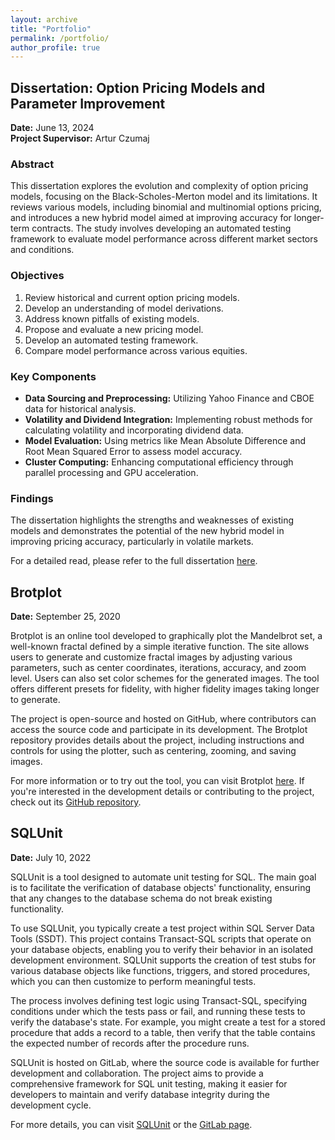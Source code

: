 ```yaml
---
layout: archive
title: "Portfolio"
permalink: /portfolio/
author_profile: true
---
```


## Dissertation: Option Pricing Models and Parameter Improvement

**Date:** June 13, 2024  
**Project Supervisor:** Artur Czumaj  

### Abstract

This dissertation explores the evolution and complexity of option pricing models, focusing on the Black-Scholes-Merton model and its limitations. It reviews various models, including binomial and multinomial options pricing, and introduces a new hybrid model aimed at improving accuracy for longer-term contracts. The study involves developing an automated testing framework to evaluate model performance across different market sectors and conditions.

### Objectives

1. Review historical and current option pricing models.
2. Develop an understanding of model derivations.
3. Address known pitfalls of existing models.
4. Propose and evaluate a new pricing model.
5. Develop an automated testing framework.
6. Compare model performance across various equities.

### Key Components

- **Data Sourcing and Preprocessing:** Utilizing Yahoo Finance and CBOE data for historical analysis.
- **Volatility and Dividend Integration:** Implementing robust methods for calculating volatility and incorporating dividend data.
- **Model Evaluation:** Using metrics like Mean Absolute Difference and Root Mean Squared Error to assess model accuracy.
- **Cluster Computing:** Enhancing computational efficiency through parallel processing and GPU acceleration.

### Findings

The dissertation highlights the strengths and weaknesses of existing models and demonstrates the potential of the new hybrid model in improving pricing accuracy, particularly in volatile markets.

For a detailed read, please refer to the full dissertation [here](https://raw.githubusercontent.com/chikro1/Personal-Website/master/assets/Dissertation.pdf).

## Brotplot

**Date:** September 25, 2020  

Brotplot is an online tool developed to graphically plot the Mandelbrot set, a well-known fractal defined by a simple iterative function. The site allows users to generate and customize fractal images by adjusting various parameters, such as center coordinates, iterations, accuracy, and zoom level. Users can also set color schemes for the generated images. The tool offers different presets for fidelity, with higher fidelity images taking longer to generate.

The project is open-source and hosted on GitHub, where contributors can access the source code and participate in its development. The Brotplot repository provides details about the project, including instructions and controls for using the plotter, such as centering, zooming, and saving images.

For more information or to try out the tool, you can visit Brotplot [here](https://brotplot.rchikkam.co.uk). If you're interested in the development details or contributing to the project, check out its [GitHub repository](https://github.com/chikkamrohan/Brotplot).

## SQLUnit

**Date:** July 10, 2022

SQLUnit is a tool designed to automate unit testing for SQL. The main goal is to facilitate the verification of database objects' functionality, ensuring that any changes to the database schema do not break existing functionality.

To use SQLUnit, you typically create a test project within SQL Server Data Tools (SSDT). This project contains Transact-SQL scripts that operate on your database objects, enabling you to verify their behavior in an isolated development environment. SQLUnit supports the creation of test stubs for various database objects like functions, triggers, and stored procedures, which you can then customize to perform meaningful tests.

The process involves defining test logic using Transact-SQL, specifying conditions under which the tests pass or fail, and running these tests to verify the database's state. For example, you might create a test for a stored procedure that adds a record to a table, then verify that the table contains the expected number of records after the procedure runs.

SQLUnit is hosted on GitLab, where the source code is available for further development and collaboration. The project aims to provide a comprehensive framework for SQL unit testing, making it easier for developers to maintain and verify database integrity during the development cycle.

For more details, you can visit [SQLUnit](https://sqlunit.rchikkam.co.uk) or the [GitLab page](https://gitlab.com/chikro1/sqlunit).
